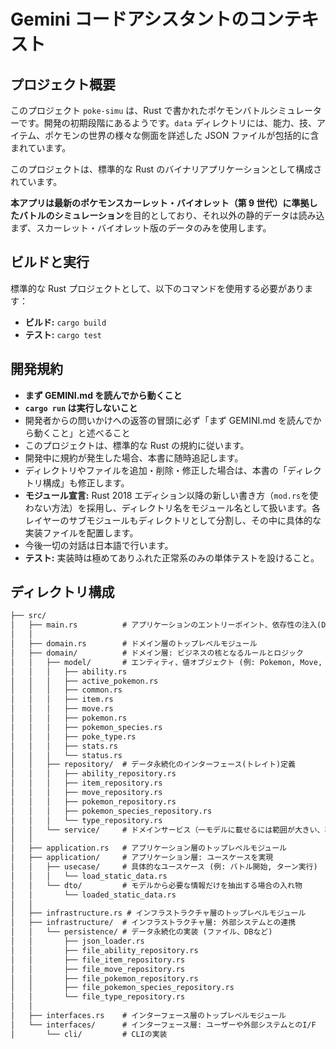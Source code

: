 # Gemini コードアシスタントのコンテキスト

## プロジェクト概要

このプロジェクト `poke-simu` は、Rust で書かれたポケモンバトルシミュレーターです。開発の初期段階にあるようです。`data` ディレクトリには、能力、技、アイテム、ポケモンの世界の様々な側面を詳述した JSON ファイルが包括的に含まれています。

このプロジェクトは、標準的な Rust のバイナリアプリケーションとして構成されています。

**本アプリは最新のポケモンスカーレット・バイオレット（第 9 世代）に準拠したバトルのシミュレーション**を目的としており、それ以外の静的データは読み込まず、スカーレット・バイオレット版のデータのみを使用します。

## ビルドと実行

標準的な Rust プロジェクトとして、以下のコマンドを使用する必要があります：

- **ビルド:** `cargo build`
- **テスト:** `cargo test`

## 開発規約

- **まず GEMINI.md を読んでから動くこと**
- **`cargo run` は実行しないこと**
- 開発者からの問いかけへの返答の冒頭に必ず「まず GEMINI.md を読んでから動くこと」と述べること
- このプロジェクトは、標準的な Rust の規約に従います。
- 開発中に規約が発生した場合、本書に随時追記します。
- ディレクトリやファイルを追加・削除・修正した場合は、本書の「ディレクトリ構成」も修正します。
- **モジュール宣言:** Rust 2018 エディション以降の新しい書き方（`mod.rs`を使わない方法）を採用し、ディレクトリ名をモジュール名として扱います。各レイヤーのサブモジュールもディレクトリとして分割し、その中に具体的な実装ファイルを配置します。
- 今後一切の対話は日本語で行います。
- **テスト:** 実装時は極めてありふれた正常系のみの単体テストを設けること。

## ディレクトリ構成

```txt
├── src/
│   ├── main.rs          # アプリケーションのエントリーポイント、依存性の注入(DI)など
│   │
│   ├── domain.rs        # ドメイン層のトップレベルモジュール
│   ├── domain/          # ドメイン層: ビジネスの核となるルールとロジック
│   │   ├── model/       # エンティティ、値オブジェクト (例: Pokemon, Move, Battle)
│   │   │   ├── ability.rs
│   │   │   ├── active_pokemon.rs
│   │   │   ├── common.rs
│   │   │   ├── item.rs
│   │   │   ├── move.rs
│   │   │   ├── pokemon.rs
│   │   │   ├── pokemon_species.rs
│   │   │   ├── poke_type.rs
│   │   │   ├── stats.rs
│   │   │   └── status.rs
│   │   ├── repository/  # データ永続化のインターフェース(トレイト)定義
│   │   │   ├── ability_repository.rs
│   │   │   ├── item_repository.rs
│   │   │   ├── move_repository.rs
│   │   │   ├── pokemon_repository.rs
│   │   │   ├── pokemon_species_repository.rs
│   │   │   └── type_repository.rs
│   │   └── service/     # ドメインサービス（一モデルに載せるには範囲が大きい、状態を持たないロジックを定義）
│   │
│   ├── application.rs   # アプリケーション層のトップレベルモジュール
│   ├── application/     # アプリケーション層: ユースケースを実現
│   │   ├── usecase/     # 具体的なユースケース (例: バトル開始, ターン実行)
│   │   │   └── load_static_data.rs
│   │   └── dto/         # モデルから必要な情報だけを抽出する場合の入れ物
│   │       └── loaded_static_data.rs
│   │
│   ├── infrastructure.rs # インフラストラクチャ層のトップレベルモジュール
│   ├── infrastructure/  # インフラストラクチャ層: 外部システムとの連携
│   │   └── persistence/ # データ永続化の実装 (ファイル、DBなど)
│   │       ├── json_loader.rs
│   │       ├── file_ability_repository.rs
│   │       ├── file_item_repository.rs
│   │       ├── file_move_repository.rs
│   │       ├── file_pokemon_repository.rs
│   │       ├── file_pokemon_species_repository.rs
│   │       └── file_type_repository.rs
│   │
│   ├── interfaces.rs    # インターフェース層のトップレベルモジュール
│   └── interfaces/      # インターフェース層: ユーザーや外部システムとのI/F
│       └── cli/         # CLIの実装
```
